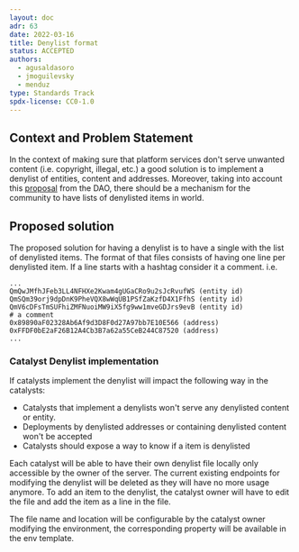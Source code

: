 ```yaml
---
layout: doc
adr: 63
date: 2022-03-16
title: Denylist format
status: ACCEPTED
authors:
  - agusaldasoro
  - jmoguilevsky
  - menduz
type: Standards Track
spdx-license: CC0-1.0
---
```


## Context and Problem Statement

In the context of making sure that platform services don't serve unwanted content (i.e. copyright, illegal, etc.) a good solution is to implement a denylist of entities, content and addresses. Moreover, taking into account this [proposal](https://governance.decentraland.org/proposal/?id=f68cd110-3e8c-11ec-be0c-afec86cba5e5) from the DAO, there should be a mechanism for the community to have lists of denylisted items in world.

## Proposed solution

The proposed solution for having a denylist is to have a single with the list of denylisted items. The format of that files consists of having one line per denylisted item. If a line starts with a hashtag consider it a comment.
i.e.

```
...
QmQwJMfhJFeb3LL4NFHXe2Kwam4gUGaCRo9u2sJcRvufWS (entity id)
QmSQm39orj9dpDnK9PheVQX8wWqUB1PSfZaKzfD4X1FfhS (entity id)
QmV6cDFsTmSUFhiZMFNuoiMW9iX5fg9ww1mveGDJrs9evB (entity id)
# a comment
0x89890aF02328Ab6Af9d3D8F0d27A97bb7E10E566 (address)
0xFFDF0bE2aF26B12A4Cb3B7a62a55CeB244C87520 (address)
...
```

### Catalyst Denylist implementation

If catalysts implement the denylist will impact the following way in the catalysts:

- Catalysts that implement a denylists won't serve any denylisted content or entity.
- Deployments by denylisted addresses or containing denylisted content won't be accepted
- Catalysts should expose a way to know if a item is denylisted

Each catalyst will be able to have their own denylist file locally only accessible by the owner of the server. The current existing endpoints for modifying the denylist will be deleted as they will have no more usage anymore. To add an item to the denylist, the catalyst owner will have to edit the file and add the item as a line in the file.

The file name and location will be configurable by the catalyst owner modifying the environment, the corresponding property will be available in the env template.
